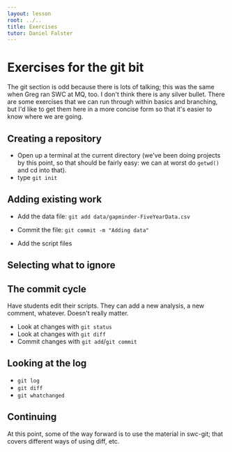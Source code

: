 ```yaml
---
layout: lesson
root: ../..
title: Exercises
tutor: Daniel Falster
---
```


# Exercises for the git bit

The git section is odd because there is lots of talking; this was the same when Greg ran SWC at MQ, too.  I don't think there is any silver bullet.  There are some exercises that we can run through within basics and branching, but I'd like to get them here in a more concise form so that it's easier to know where we are going.

## Creating a repository

* Open up a terminal at the current directory (we've been doing projects by this point, so that should be fairly easy: we can at worst do `getwd()` and cd into that).
* type `git init`

## Adding existing work

* Add the data file: `git add data/gapminder-FiveYearData.csv`
* Commit the file: `git commit -m "Adding data"`

* Add the script files

## Selecting what to ignore

## The commit cycle

Have students edit their scripts.  They can add a new analysis, a new comment, whatever.  Doesn't really matter.

* Look at changes with `git status`
* Look at changes with `git diff`
* Commit changes with `git add`/`git commit`

## Looking at the log

* `git log`
* `git diff`
* `git whatchanged`

## Continuing

At this point, some of the way forward is to use the material in swc-git; that covers different ways of using diff, etc.

